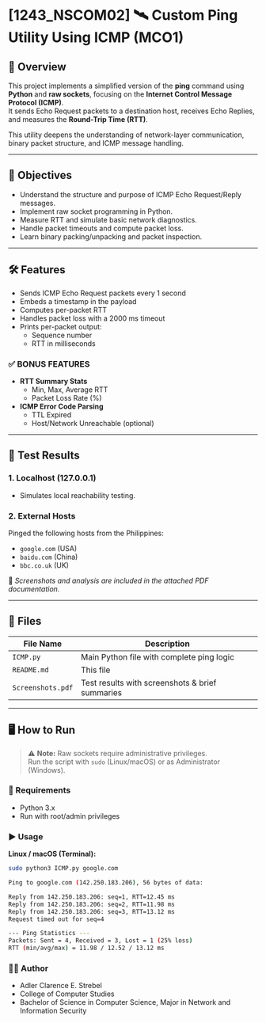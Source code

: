 # [1243_NSCOM02] 🛰️ Custom Ping Utility Using ICMP (MCO1)

## 📌 Overview

This project implements a simplified version of the **ping** command using **Python** and **raw sockets**, focusing on the **Internet Control Message Protocol (ICMP)**.  
It sends Echo Request packets to a destination host, receives Echo Replies, and measures the **Round-Trip Time (RTT)**.

This utility deepens the understanding of network-layer communication, binary packet structure, and ICMP message handling.

---

## 🎯 Objectives

- Understand the structure and purpose of ICMP Echo Request/Reply messages.  
- Implement raw socket programming in Python.  
- Measure RTT and simulate basic network diagnostics.  
- Handle packet timeouts and compute packet loss.  
- Learn binary packing/unpacking and packet inspection.

---

## 🛠️ Features

- Sends ICMP Echo Request packets every 1 second  
- Embeds a timestamp in the payload  
- Computes per-packet RTT  
- Handles packet loss with a 2000 ms timeout  
- Prints per-packet output:
  - Sequence number
  - RTT in milliseconds

### ✅ BONUS FEATURES
- **RTT Summary Stats**
  - Min, Max, Average RTT
  - Packet Loss Rate (%)
- **ICMP Error Code Parsing**
  - TTL Expired
  - Host/Network Unreachable (optional)

---

## 🧪 Test Results

### 1. Localhost (127.0.0.1)
- Simulates local reachability testing.

### 2. External Hosts
Pinged the following hosts from the Philippines:
- `google.com` (USA)  
- `baidu.com` (China)  
- `bbc.co.uk` (UK)  

📄 *Screenshots and analysis are included in the attached PDF documentation.*

---

## 📂 Files

| File Name           | Description                                      |
|---------------------|--------------------------------------------------|
| `ICMP.py`           | Main Python file with complete ping logic        |
| `README.md`         | This file                                        |
| `Screenshots.pdf`   | Test results with screenshots & brief summaries  |

---

## 🖥️ How to Run

> ⚠️ **Note:** Raw sockets require administrative privileges.  
> Run the script with `sudo` (Linux/macOS) or as Administrator (Windows).

### 🐍 Requirements
- Python 3.x  
- Run with root/admin privileges

### ▶️ Usage

**Linux / macOS (Terminal):**
```bash
sudo python3 ICMP.py google.com

Ping to google.com (142.250.183.206), 56 bytes of data:

Reply from 142.250.183.206: seq=1, RTT=12.45 ms  
Reply from 142.250.183.206: seq=2, RTT=11.98 ms  
Reply from 142.250.183.206: seq=3, RTT=13.12 ms  
Request timed out for seq=4  

--- Ping Statistics ---  
Packets: Sent = 4, Received = 3, Lost = 1 (25% loss)  
RTT (min/avg/max) = 11.98 / 12.52 / 13.12 ms

```
### 👨‍💻 Author
- Adler Clarence E. Strebel
- College of Computer Studies
- Bachelor of Science in Computer Science, Major in Network and Information Security

